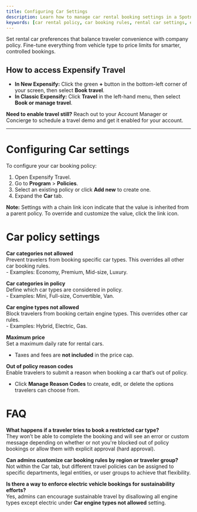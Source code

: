 ```yaml
---
title: Configuring Car Settings
description: Learn how to manage car rental booking settings in a Spotnana travel policy.
keywords: [car rental policy, car booking rules, rental car settings, expensify travel policy, spotnana car settings]
---
```


Set rental car preferences that balance traveler convenience with company policy. Fine-tune everything from vehicle type to price limits for smarter, controlled bookings.

## How to access Expensify Travel

- **In New Expensify:** Click the green **+** button in the bottom-left corner of your screen, then select **Book travel**.
- **In Classic Expensify:** Click **Travel** in the left-hand menu, then select **Book or manage travel**.

**Need to enable travel still?** Reach out to your Account Manager or Concierge to schedule a travel demo and get it enabled for your account.

---

# Configuring Car settings

To configure your car booking policy:

1. Open Expensify Travel.
2. Go to **Program** > **Policies**.
3. Select an existing policy or click **Add new** to create one.
4. Expand the **Car** tab.

**Note:** Settings with a chain link icon indicate that the value is inherited from a parent policy. To override and customize the value, click the link icon.

# Car policy settings

**Car categories not allowed**  
Prevent travelers from booking specific car types. This overrides all other car booking rules.  
    - Examples: Economy, Premium, Mid-size, Luxury.

**Car categories in policy**  
Define which car types are considered in policy.  
    - Examples: Mini, Full-size, Convertible, Van.

**Car engine types not allowed**  
Block travelers from booking certain engine types. This overrides other car rules.  
    - Examples: Hybrid, Electric, Gas.

**Maximum price**  
Set a maximum daily rate for rental cars.  
- Taxes and fees are **not included** in the price cap.

**Out of policy reason codes**  
Enable travelers to submit a reason when booking a car that’s out of policy.  
- Click **Manage Reason Codes** to create, edit, or delete the options travelers can choose from.

# FAQ

**What happens if a traveler tries to book a restricted car type?**  
They won’t be able to complete the booking and will see an error or custom message depending on whether or not you're blocked out of policy bookings or allow them with explicit approval (hard approval).

**Can admins customize car booking rules by region or traveler group?**  
Not within the Car tab, but different travel policies can be assigned to specific departments, legal entities, or user groups to achieve that flexibility.

**Is there a way to enforce electric vehicle bookings for sustainability efforts?**  
Yes, admins can encourage sustainable travel by disallowing all engine types except electric under **Car engine types not allowed** setting.

